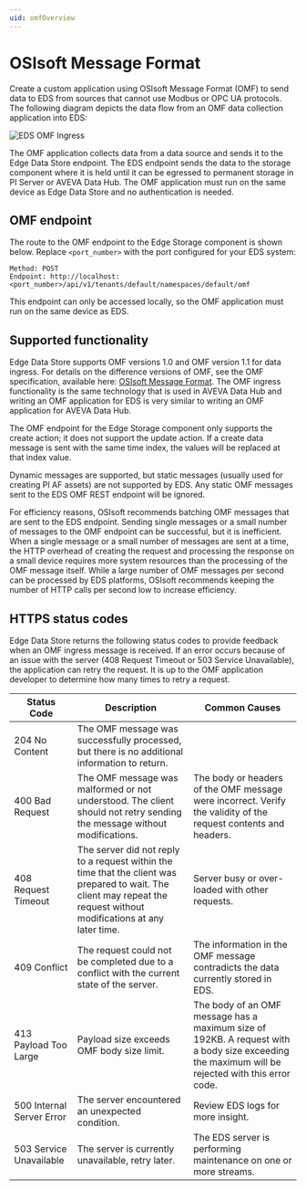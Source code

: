 ```yaml
---
uid: omfOverview
---
```


# OSIsoft Message Format

Create a custom application using OSIsoft Message Format (OMF) to send data to EDS from sources that cannot use Modbus or OPC UA protocols. The following diagram depicts the data flow from an OMF data collection application into EDS:

![EDS OMF Ingress](https://osisoft.github.io/Edge-Data-Store-Docs/content/images/OMFIngressExample.jpg "OMF Ingress Example")

The OMF application collects data from a data source and sends it to the Edge Data Store endpoint. The EDS endpoint sends the data to the storage component where it is held until it can be egressed to permanent storage in PI Server or AVEVA Data Hub. The OMF application must run on the same device as Edge Data Store and no authentication is needed.

## OMF endpoint

The route to the OMF endpoint to the Edge Storage component is shown below. Replace `<port_number>` with the port configured for your EDS system:

```http
Method: POST
Endpoint: http://localhost:<port_number>/api/v1/tenants/default/namespaces/default/omf
```

This endpoint can only be accessed locally, so the OMF application must run on the same device as EDS.

## Supported functionality

Edge Data Store supports OMF versions 1.0 and OMF version 1.1 for data ingress. For details on the difference versions of OMF, see the OMF specification, available here: [OSIsoft Message Format](https://docs.osisoft.com/bundle/omf/page/index.html). The OMF ingress functionality is the same technology that is used in AVEVA Data Hub and writing an OMF application for EDS is very similar to writing an OMF application for AVEVA Data Hub.

The OMF endpoint for the Edge Storage component only supports the create action; it does not support the update action. If a create data message is sent with the same time index, the values will be replaced at that index value.

Dynamic messages are supported, but static messages (usually used for creating PI AF assets) are not supported by EDS. Any static OMF messages sent to the EDS OMF REST endpoint will be ignored.

For efficiency reasons, OSIsoft recommends batching OMF messages that are sent to the EDS endpoint. Sending single messages or a small number of messages to the OMF endpoint can be successful, but it is inefficient. When a single message or a small number of messages are sent at a time, the HTTP overhead of creating the request and processing the response on a small device requires more system resources than the processing of the OMF message itself. While a large number of OMF messages per second can be processed by EDS platforms, OSIsoft recommends keeping the number of HTTP calls per second low to increase efficiency.

## HTTPS status codes

Edge Data Store returns the following status codes to provide feedback when an OMF ingress message is received. If an error occurs because of an issue with the server (408 Request Timeout or 503 Service Unavailable), the application can retry the request. It is up to the OMF application developer to determine how many times to retry a request.

| Status Code        | Description               | Common Causes               |
|--------------------|---------------------------|-----------------------------|
| 204 No Content     | The OMF message was successfully processed, but there is no additional information to return. | |
| 400 Bad Request    | The OMF message was malformed or not understood. The client should not retry sending the message without modifications.| The body or headers of the OMF message were incorrect. Verify the validity of the request contents and headers.
| 408 Request Timeout| The server did not reply to a request within the time that the client was prepared to wait. The client may repeat the request without modifications at any later time.| Server busy or over-loaded with other requests.|
| 409 Conflict       | The request could not be completed due to a conflict with the current state of the server.| The information in the OMF message contradicts the data currently stored in EDS.|
| 413 Payload Too Large| Payload size exceeds OMF body size limit.| The body of an OMF message has a maximum size of 192KB. A request with a body size exceeding the maximum will be rejected with this error code.|
| 500 Internal Server Error| The server encountered an unexpected condition.| Review EDS logs for more insight.|
| 503 Service Unavailable| The server is currently unavailable, retry later.| The EDS server is performing maintenance on one or more streams.|
